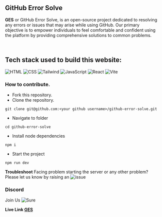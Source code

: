   
## GitHub Error Solve

**GES** or GitHub Error Solve, is an open-source project dedicated to resolving any errors or issues that may arise while using GitHub. Our primary objective is to empower individuals to feel comfortable and confident using the platform by providing comprehensive solutions to common problems.

<br>

## Tech stack used to build this website: <br>
![HTML](https://img.shields.io/badge/html-F16529?style=for-the-badge&logo=html5&logoColor=white)
![CSS](https://img.shields.io/badge/css-254BDD?style=for-the-badge&logo=css3&logoColor=white)
![Tailwind](https://img.shields.io/badge/tailwindcss-C66394?style=for-the-badge&logo=tailwindcss&logoColor=white)
![JavaScript](https://img.shields.io/badge/javascript-EFD81C?style=for-the-badge&logo=javascript&logoColor=white)
![React](https://img.shields.io/badge/react-blue?style=for-the-badge&logo=react&logoColor=navyblue)
![Vite](https://img.shields.io/badge/vite-5BB4FF?style=for-the-badge&logo=vite&logoColor=FFC018)
<br>

### How to contribute. 
- Fork this repository.
- Clone the repository.
```console
git clone git@github.com:<your github username>/github-error-solve.git
```
- Navigate to folder
```console
cd github-error-solve
```
- Install node dependencies
```console
npm i
```
- Start the project
```console
npm run dev
```

**Troubleshoot**
Facing problem starting the server or any other problem? Please let us know by raising an ![issue](https://github.com/devvsakib/github-error-solve/issues/new)

### Discord
Join Us ![Sure](https://discord.gg/xwRbDwnbMr)

**Live Link <a href="https://github-error-solve.vercel.app" target="_blank">GES</a>**